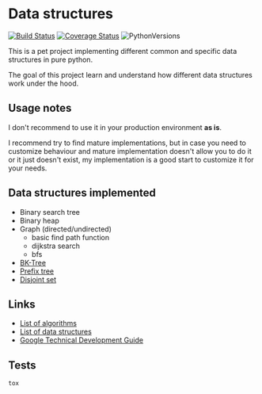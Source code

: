 Data structures
================
[![Build Status](https://travis-ci.org/prawn-cake/data_structures.svg?branch=master)](https://travis-ci.org/prawn-cake/data_structures)
[![Coverage Status](https://coveralls.io/repos/github/prawn-cake/data_structures/badge.svg?branch=master)](https://coveralls.io/github/prawn-cake/data_structures?branch=master)
![PythonVersions](https://www.dropbox.com/s/ck0nc28ttga2pw9/python-2.7_3.4-blue.svg?dl=1)

This is a pet project implementing different common and specific data structures in pure python.

The goal of this project learn and understand how different data structures work under the hood.


## Usage notes

I don't recommend to use it in your production environment **as is**.

I recommend try to find mature implementations, but in case you need to customize behaviour and mature implementation doesn't allow you to do it or it just doesn't exist, 
my implementation is a good start to customize it for your needs.


## Data structures implemented

* Binary search tree
* Binary heap
* Graph (directed/undirected)
    * basic find path function
    * dijkstra search
    * bfs
* [BK-Tree](https://en.wikipedia.org/wiki/BK-tree)
* [Prefix tree](https://en.wikipedia.org/wiki/Trie)
* [Disjoint set](https://en.wikipedia.org/wiki/Disjoint-set_data_structure)

## Links

* [List of algorithms](https://en.wikipedia.org/wiki/List_of_algorithms)
* [List of data structures](https://en.wikipedia.org/wiki/List_of_data_structures)
* [Google Technical Development Guide](https://www.google.com/about/careers/students/guide-to-technical-development.html)

## Tests

    tox
 
 
